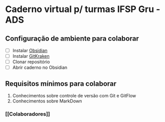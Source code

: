 # Caderno virtual p/ turmas IFSP Gru - ADS

## Configuração de ambiente para colaborar
- [ ] Instalar [Obsidian](https://obsidian.md/)
- [ ] Instalar [GitKraken](https://www.gitkraken.com/)
- [ ] Clonar repositório
- [ ] Abrir caderno no Obsidian

## Requisitos mínimos para colaborar
1. Conhecimentos sobre controle de versão com Git e GitFlow
2. Conhecimentos sobre MarkDown

### [[Colaboradores]]